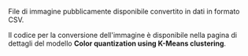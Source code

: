 File di immagine pubblicamente disponibile convertito in dati in formato CSV.<p> </p>Il codice per la conversione dell'immagine è disponibile nella pagina di dettagli del modello <strong>Color quantization using K-Means clustering</strong>.

<!---HONumber=July15_HO1-->